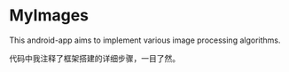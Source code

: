 # MyImages
This android-app aims to implement various image processing algorithms.  

代码中我注释了框架搭建的详细步骤，一目了然。
